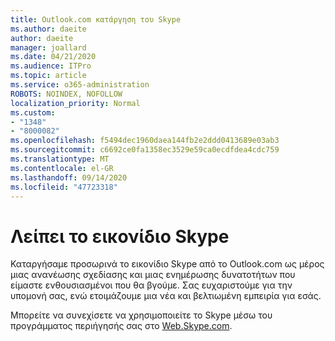 ```yaml
---
title: Outlook.com κατάργηση του Skype
ms.author: daeite
author: daeite
manager: joallard
ms.date: 04/21/2020
ms.audience: ITPro
ms.topic: article
ms.service: o365-administration
ROBOTS: NOINDEX, NOFOLLOW
localization_priority: Normal
ms.custom:
- "1348"
- "8000082"
ms.openlocfilehash: f5494dec1960daea144fb2e2ddd0413689e03ab3
ms.sourcegitcommit: c6692ce0fa1358ec3529e59ca0ecdfdea4cdc759
ms.translationtype: MT
ms.contentlocale: el-GR
ms.lasthandoff: 09/14/2020
ms.locfileid: "47723318"
---
```

# <a name="skype-icon-missing"></a>Λείπει το εικονίδιο Skype

Καταργήσαμε προσωρινά το εικονίδιο Skype από το Outlook.com ως μέρος μιας ανανέωσης σχεδίασης και μιας ενημέρωσης δυνατοτήτων που είμαστε ενθουσιασμένοι που θα βγούμε. Σας ευχαριστούμε για την υπομονή σας, ενώ ετοιμάζουμε μια νέα και βελτιωμένη εμπειρία για εσάς.

Μπορείτε να συνεχίσετε να χρησιμοποιείτε το Skype μέσω του προγράμματος περιήγησής σας στο [Web.Skype.com](https://web.skype.com/).
